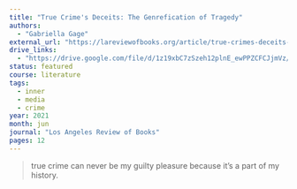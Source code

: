 ```yaml
---
title: "True Crime's Deceits: The Genrefication of Tragedy"
authors:
  - "Gabriella Gage"
external_url: "https://lareviewofbooks.org/article/true-crimes-deceits-the-genrefication-of-tragedy/"
drive_links:
  - "https://drive.google.com/file/d/1z19xbC7zSzeh12plnE_ewPPZCFCJjmVz/view?usp=drivesdk"
status: featured
course: literature
tags:
  - inner
  - media
  - crime
year: 2021
month: jun
journal: "Los Angeles Review of Books"
pages: 12
---
```


> true crime can never be my guilty pleasure because it’s a part of my history.
